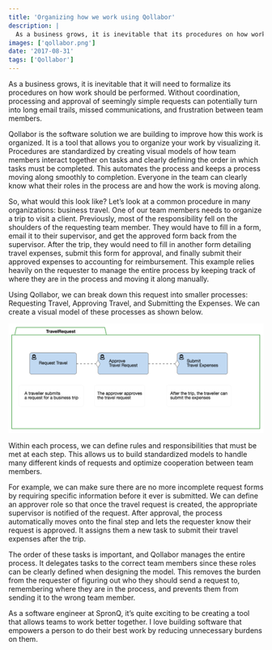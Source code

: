 ```yaml
---
title: 'Organizing how we work using Qollabor'
description: |
  As a business grows, it is inevitable that its procedures on how work should be performed will need to be formalized. Qollabor is the software solution we are building to improve how work is organized.
images: ['qollabor.png']
date: '2017-08-31'
tags: ['Qollabor']
---
```

As a business grows, it is inevitable that it will need to formalize its procedures on how work should be performed. Without coordination, processing and approval of seemingly simple requests can potentially turn into long email trails, missed communications, and frustration between team members.

Qollabor is the software solution we are building to improve how this work is organized. It is a tool that allows you to organize your work by visualizing it. Procedures are standardized by creating visual models of how team members interact together on tasks and clearly defining the order in which tasks must be completed. This automates the process and keeps a process moving along smoothly to completion. Everyone in the team can clearly know what their roles in the process are and how the work is moving along.

So, what would this look like? Let’s look at a common procedure in many organizations: business travel. One of our team members needs to organize a trip to visit a client. Previously, most of the responsibility fell on the shoulders of the requesting team member. They would have to fill in a form, email it to their supervisor, and get the approved form back from the supervisor. After the trip, they would need to fill in another form detailing travel expenses, submit this form for approval, and finally submit their approved expenses to accounting for reimbursement. This example relies heavily on the requester to manage the entire process by keeping track of where they are in the process and moving it along manually.

Using Qollabor, we can break down this request into smaller processes: Requesting Travel, Approving Travel, and Submitting the Expenses. We can create a visual model of these processes as shown below.

![Cafienne Screenshot](cafienne-screenshot.png)

Within each process, we can define rules and responsibilities that must be met at each step. This allows us to build standardized models to handle many different kinds of requests and optimize cooperation between team members.

For example, we can make sure there are no more incomplete request forms by requiring specific information before it ever is submitted. We can define an approver role so that once the travel request is created, the appropriate supervisor is notified of the request. After approval, the process automatically moves onto the final step and lets the requester know their request is approved. It assigns them a new task to submit their travel expenses after the trip.

The order of these tasks is important, and Qollabor manages the entire process. It delegates tasks to the correct team members since these roles can be clearly defined when designing the model. This removes the burden from the requester of figuring out who they should send a request to, remembering where they are in the process, and prevents them from sending it to the wrong team member.

As a software engineer at SpronQ, it’s quite exciting to be creating a tool that allows teams to work better together. I love building software that empowers a person to do their best work by reducing unnecessary burdens on them.
